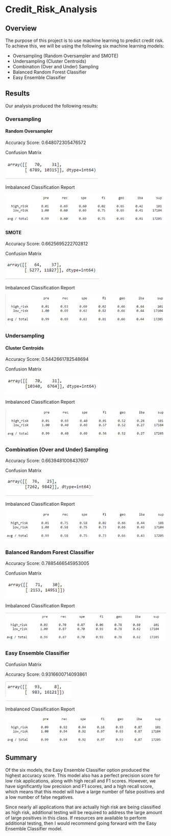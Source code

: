 # Credit_Risk_Analysis

## Overview

The purpose of this project is to use machine learning to predict credit risk. To achieve this, we will be using the following six machine learning models:

- Oversampling (Random Oversampler and SMOTE)
- Undersampling (Cluster Centroids)
- Combination (Over and Under) Sampling
- Balanced Random Forest Classifier
- Easy Ensemble Classifier


## Results

Our analysis produced the following results:

### Oversampling

#### Random Oversampler

Accuracy Score: 0.648072305476572

Confusion Matrix

![random_over_cm](/resources/random_over_cm.PNG)

Imbalanced Classification Report

![random_over](/resources/random_over.PNG)

#### SMOTE

Accuracy Score: 0.6625695222702812

Confusion Matrix

![smote_cm](/resources/smote_cm.PNG)

Imbalanced Classification Report

![smote_over](/resources/smote_over.PNG)

### Undersampling

#### Cluster Centroids

Accuracy Score: 0.5442661782548694

Confusion Matrix

![under_cm](/resources/under_cm.PNG)

Imbalanced Classification Report

![under](/resources/under.PNG)

### Combination (Over and Under) Sampling

Accuracy Score: 0.6639481008437607

Confusion Matrix

![combo_cm](/resources/combo_cm.PNG)

Imbalanced Classification Report

![combo](/resources/combo.PNG)

### Balanced Random Forest Classifier

Accuracy Score: 0.7885466545953005

Confusion Matrix

![brf_cm](/resources/brf_cm.PNG)

Imbalanced Classification Report

![brf](/resources/brf.PNG)

### Easy Ensemble Classifier

Confusion Matrix

Accuracy Score: 0.9316600714093861

![ee_cm](/resources/ee_cm.PNG)

Imbalanced Classification Report

![ee](/resources/ee.PNG)

## Summary

Of the six models, the Easy Ensemble Classifier option produced the highest accuracy score. This model also has a perfect precision score for low risk applications, along with high recall and F1 scores. However, we have significantly low precision and F1 scores, and a high recall score, which means that this model will have a large number of false positives and a low number of false negatives. 

Since nearly all applications that are actually high risk are being classified as high risk, additional testing will be required to address the large amount of large positives in this class. If resources are available to perform additional testing, then I would recommend  going forward with the Easy Ensemble Classifier model.
